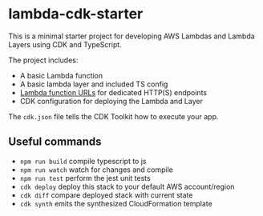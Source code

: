# lambda-cdk-starter

This is a minimal starter project for developing AWS Lambdas and Lambda Layers using CDK and TypeScript.

The project includes:

- A basic Lambda function
- A basic lambda layer and included TS config
- [Lambda function URLs](https://docs.aws.amazon.com/lambda/latest/dg/lambda-urls.html) for dedicated HTTP(S) endpoints
- CDK configuration for deploying the Lambda and Layer

The `cdk.json` file tells the CDK Toolkit how to execute your app.

## Useful commands

- `npm run build` compile typescript to js
- `npm run watch` watch for changes and compile
- `npm run test` perform the jest unit tests
- `cdk deploy` deploy this stack to your default AWS account/region
- `cdk diff` compare deployed stack with current state
- `cdk synth` emits the synthesized CloudFormation template
